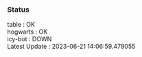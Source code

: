 ### Status


table : OK  
hogwarts : OK  
icy-bot : DOWN  
Latest Update : 2023-06-21 14:06:59.479055
